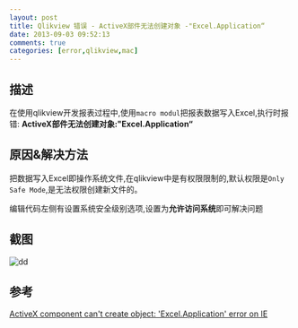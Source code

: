 ```yaml
---
layout: post
title: Qlikview 错误 - ActiveX部件无法创建对象 -"Excel.Application“
date: 2013-09-03 09:52:13
comments: true
categories: [error,qlikview,mac]
---
```

## 描述

在使用qlikview开发报表过程中,使用`macro modul`把报表数据写入Excel,执行时报错: **ActiveX部件无法创建对象:"Excel.Application“**

## 原因&解决方法


把数据写入Excel即操作系统文件,在qlikview中是有权限限制的,默认权限是`Only Safe Mode`,是无法权限创建新文件的。

编辑代码左侧有设置系统安全级别选项,设置为**允许访问系统**即可解决问题

## 截图

![dd](/photos/bo-wen-tu-pian_at_20130831172402/20130903174931-qlikview-errorActiveX-Create-FailsPNG.PNG)

## 参考

[ActiveX component can't create object: 'Excel.Application' error on IE](http://community.qlikview.com/thread/20948)
